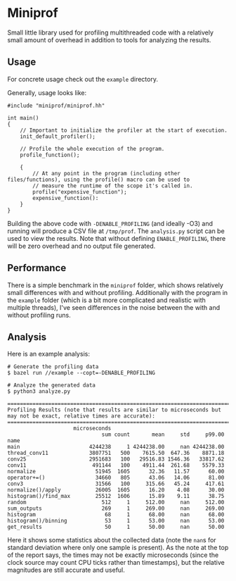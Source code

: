 # Miniprof

Small little library used for profiling multithreaded code with a relatively small amount of overhead in addition to tools for analyzing the results.

## Usage
For concrete usage check out the `example` directory.

Generally, usage looks like:
```
#include "miniprof/miniprof.hh"

int main()
{
    // Important to initialize the profiler at the start of execution.
    init_default_profiler();

    // Profile the whole execution of the program.
    profile_function();

    {
        // At any point in the program (including other files/functions), using the profile() macro can be used to
        // measure the runtime of the scope it's called in.
        profile("expensive_function");
        expensive_function():
    }
}
```
Building the above code with `-DENABLE_PROFILING` (and ideally -O3) and running will produce a CSV file at `/tmp/prof`. The `analysis.py` script can be used to view the results. Note that without defining `ENABLE_PROFILING`, there will be zero overhead and no output file generated.

## Performance
There is a simple benchmark in the `miniprof` folder, which shows relatively small differences with and without profiling.  Additionally with the program in the `example` folder (which is a bit more complicated and realistic with multiple threads), I've seen differences in the noise between the with and without profiling runs.

## Analysis
Here is an example analysis:
```
# Generate the profiling data
$ bazel run //example --copt=-DENABLE_PROFILING

# Analyze the generated data
$ python3 analyze.py

====================================================================================================================
Profiling Results (note that results are similar to microseconds but may not be exact, relative times are accurate):
====================================================================================================================
                     microseconds                                    
                              sum count       mean     std     p99.00
name                                                                 
main                      4244238     1 4244238.00     nan 4244238.00
thread_conv11             3807751   500    7615.50  647.36    8871.18
conv25                    2951683   100   29516.83 1546.36   33817.62
conv11                     491144   100    4911.44  261.68    5579.33
normalize                   51945  1605      32.36   11.57      60.00
operator+=()                34660   805      43.06   14.06      81.00
conv3                       31566   100     315.66   45.24     417.61
normalize()/apply           26005  1605      16.20    4.08      30.00
histogram()/find_max        25512  1606      15.89    9.11      38.75
random                        512     1     512.00     nan     512.00
sum_outputs                   269     1     269.00     nan     269.00
histogram                      68     1      68.00     nan      68.00
histogram()/binning            53     1      53.00     nan      53.00
get_results                    50     1      50.00     nan      50.00
```
Here it shows some statistics about the collected data (note the `nan`s for standard deviation where only one sample is present). As the note at the top of the report says, the times may not be exactly microseconds (since the clock source may count CPU ticks rather than timestamps), but the relative magnitudes are still accurate and useful.


